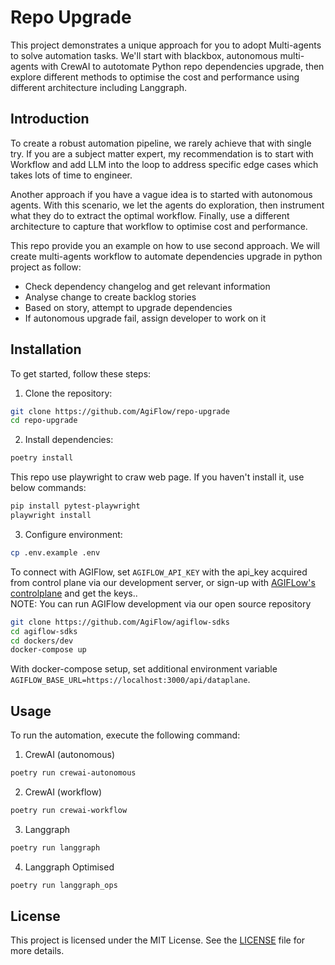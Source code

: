 # Repo Upgrade

This project demonstrates a unique approach for you to adopt Multi-agents to solve automation tasks. We'll start with blackbox, autonomous multi-agents with CrewAI to autotomate Python repo dependencies upgrade, then explore different methods to optimise the cost and performance using different architecture including Langgraph.  

## Introduction
To create a robust automation pipeline, we rarely achieve that with single try. If you are a subject matter expert, my recommendation is to start with Workflow and add LLM into the loop to address specific edge cases which takes lots of time to engineer.  

Another approach if you have a vague idea is to started with autonomous agents. With this scenario, we let the agents do exploration, then instrument what they do to extract the optimal workflow. Finally, use a different architecture to capture that workflow to optimise cost and performance.  

This repo provide you an example on how to use second approach. We will create multi-agents workflow to automate dependencies upgrade in python project as follow:  
- Check dependency changelog and get relevant information
- Analyse change to create backlog stories
- Based on story, attempt to upgrade dependencies
- If autonomous upgrade fail, assign developer to work on it

## Installation

To get started, follow these steps:

1. Clone the repository:
```sh
git clone https://github.com/AgiFlow/repo-upgrade
cd repo-upgrade
```

2. Install dependencies:
```sh
poetry install
```

This repo use playwright to craw web page. If you haven't install it, use below commands:  

``` sh
pip install pytest-playwright
playwright install
```

3. Configure environment:
```sh
cp .env.example .env
```

To connect with AGIFlow, set `AGIFLOW_API_KEY` with the api_key acquired from control plane via our development server, or sign-up with [AGIFLow's controlplane](https://app.agiflow.io) and get the keys..  
NOTE: You can run AGIFlow development via our open source repository

``` sh
git clone https://github.com/AgiFlow/agiflow-sdks
cd agiflow-sdks
cd dockers/dev
docker-compose up
```
With docker-compose setup, set additional environment variable  `AGIFLOW_BASE_URL=https://localhost:3000/api/dataplane`.

## Usage

To run the automation, execute the following command:

1. CrewAI (autonomous)
```sh
poetry run crewai-autonomous
```

2. CrewAI (workflow)
```sh
poetry run crewai-workflow
```

3. Langgraph
```sh
poetry run langgraph
```

4. Langgraph Optimised
```sh
poetry run langgraph_ops
```

## License

This project is licensed under the MIT License. See the [LICENSE](LICENSE) file for more details.
